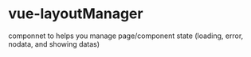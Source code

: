 # vue-layoutManager
componnet to helps you manage page/component state (loading, error, nodata, and showing datas)

